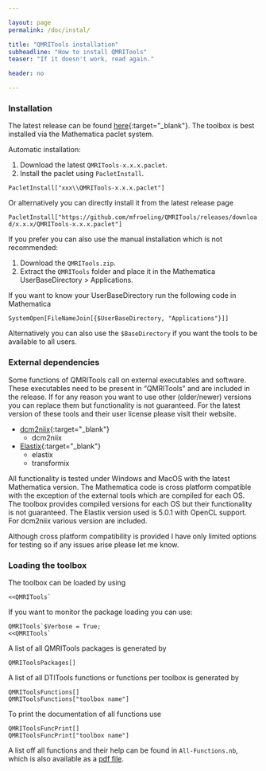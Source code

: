 ```yaml
---

layout: page
permalink: /doc/instal/

title: "QMRITools installation"
subheadline: "How to install QMRITools"
teaser: "If it doesn't work, read again."

header: no

---
```



### Installation

The latest release can be found [here](https://github.com/mfroeling/QMRITools/releases){:target="_blank"}.
The toolbox is best installed via the Mathematica paclet system.  

Automatic installation:

1. Download the latest `QMRITools-x.x.x.paclet`.
2. Install the paclet using `PacletInstall`.

`PacletInstall["xxx\\QMRITools-x.x.x.paclet"]`  

Or alternatively you can directly install it from the latest release page

`PacletInstall["https://github.com/mfroeling/QMRITools/releases/download/x.x.x/QMRITools-x.x.x.paclet"]`

If you prefer you can also use the manual installation which is not recommended:

1. Download the `QMRITools.zip`.
2. Extract the `QMRITools` folder and place it in the Mathematica UserBaseDirectory &gt; Applications.

If you want to know your UserBaseDirectory run the following code in Mathematica

`SystemOpen[FileNameJoin[{$UserBaseDirectory, "Applications"}]]`

Alternatively you can also use the `$BaseDirectory` if you want the tools to be available to all users.

### External dependencies

Some functions of QMRITools call on external executables and software.
These executables need to be present in “QMRITools” and are included in
the release. If for any reason you want to use other (older/newer)
versions you can replace them but functionality is not guaranteed. For
the latest version of these tools and their user license please visit
their website.

- [dcm2niix](https://github.com/rordenlab/dcm2niix/){:target="_blank"}
  - dcm2niix
- [Elastix](https://elastix.lumc.nl/){:target="_blank"}
  - elastix
  - transformix

All functionality is tested under Windows and MacOS with the latest Mathematica
version. The Mathematica code is cross platform compatible with the
exception of the external tools which are compiled for each OS. The
toolbox provides compiled versions for each OS but their functionality
is not guaranteed.
The Elastix version used is 5.0.1 with OpenCL support.
For dcm2niix various version are included.

Although cross platform compatibility is provided I have only limited
options for testing so if any issues arise please let me know.

### Loading the toolbox

The toolbox can be loaded by using

    <<QMRITools`

If you want to monitor the package loading you can use:

    QMRITools`$Verbose = True;
    <<QMRITools`

A list of all QMRITools packages is generated by

    QMRIToolsPackages[]

A list of all DTITools functions or functions per toolbox is generated
by

    QMRIToolsFunctions[]
    QMRIToolsFunctions["toolbox name"]

To print the documentation of all functions use

    QMRIToolsFuncPrint[]
    QMRIToolsFuncPrint["toolbox name"]

A list off all functions and their help can be found in
`All-Functions.nb`, which is also available as a [pdf file](https://github.com/mfroeling/QMRITools/releases/download/2.0/All-Functions.pdf).
